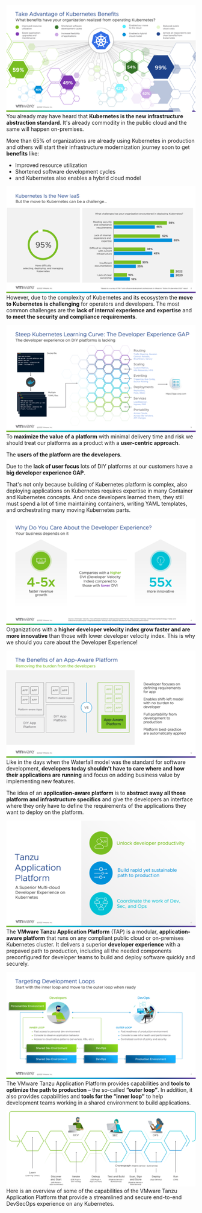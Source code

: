 ![TAP Intro 1](images/tap-intro-1.png)
You already may have heard that **Kubernetes is the new infrastructure abstraction standard**.
It's already commodity in the public cloud and the same will happen on-premises.

More than 65% of organizations are already using Kubernetes in production and others will start their infrastructure modernization journey soon to get **benefits** like:
- Improved resource utilization
- Shortened software development cycles
- and Kubernetes also enables a hybrid cloud model

![TAP Intro 2](images/tap-intro-2.png)
However, due to the complexity of Kubernetes and its ecosystem the **move to Kubernetes is challenging** for operators and developers. 
The most common challenges are the **lack of internal experience and expertise** and **to meet the security and compliance requirements**.

![TAP Intro 3](images/tap-intro-3.png)
To **maximize the value of a platform** with minimal delivery time and risk we should treat our platforms as a product with a **user-centric approach**.

The **users of the platform are the developers**.

Due to the **lack of user focus** lots of DIY platforms at our customers have a **big developer experience GAP**.

That's not only because building of Kubernetes platform is complex, also deploying applications on Kubernetes requires expertise in many Container and Kubernetes concepts. 
And once developers learned them, they still must spend a lot of time maintaining containers, writing YAML templates, and orchestrating many moving Kubernetes parts.

![TAP Intro 4](images/tap-intro-4.png)
Organizations with a **higher developer velocity index grow faster and are more innovative** than those with lower developer velocity index.
This is why we should you care about the Developer Experience! 

![TAP Intro 5](images/tap-intro-5.png)
Like in the days when the Waterfall model was the standard for software development, **developers today shouldn’t have to care where and how their applications are running** and focus on adding business value by implementing new features.

The idea of an **application-aware platform** is to **abstract away all those platform and infrastructure specifics** and give the developers an interface where they only have to define the requirements of the applications they want to deploy on the platform. 

![TAP Intro 6](images/tap-intro-6.png)
The **VMware Tanzu Application Platform** (TAP) is a modular, **application-aware platform** that runs on any compliant public cloud or on-premises Kubernetes cluster. It delivers a superior **developer experience** with a prepaved path to production, including all the needed components preconfigured for developer teams to build and deploy software quickly and securely. 

![TAP Intro 7](images/tap-intro-7.png)
The VMware Tanzu Application Platform provides capabilities and **tools to optimize the path to production** – the so-called **”outer loop”**.
In addition, it also provides capabilities and **tools for the “inner loop”** to help development teams working in a shared environment to build applications. 

![TAP Overview Diagram](images/tap-conceptual.png)
Here is an overview of some of the capabilities of the VMware Tanzu Application Platform that provide a streamlined and secure end-to-end DevSecOps experience on any Kubernetes.

